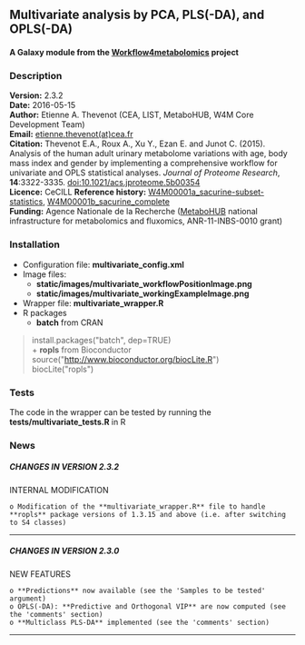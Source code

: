 ## Multivariate analysis by PCA, PLS(-DA), and OPLS(-DA)
#### A Galaxy module from the [Workflow4metabolomics](http://workflow4metabolomics.org) project

### Description

**Version:** 2.3.2  
**Date:** 2016-05-15  
**Author:** Etienne A. Thevenot (CEA, LIST, MetaboHUB, W4M Core Development Team)   
**Email:** [etienne.thevenot(at)cea.fr](mailto:etienne.thevenot@cea.fr)  
**Citation:** Thevenot E.A., Roux A., Xu Y., Ezan E. and Junot C. (2015). Analysis of the human adult urinary metabolome variations with age, body mass index and gender by implementing a comprehensive workflow for univariate and OPLS statistical analyses. *Journal of Proteome Research*, **14**:3322-3335. [doi:10.1021/acs.jproteome.5b00354](http://dx.doi.org/10.1021/acs.jproteome.5b00354)  
**Licence:** CeCILL
**Reference history:** [W4M00001a_sacurine-subset-statistics](http://galaxy.workflow4metabolomics.org/history/list_published), [W4M00001b_sacurine_complete](http://galaxy.workflow4metabolomics.org/history/list_published)     
**Funding:** Agence Nationale de la Recherche ([MetaboHUB](http://www.metabohub.fr/index.php?lang=en&Itemid=473) national infrastructure for metabolomics and fluxomics, ANR-11-INBS-0010 grant)

### Installation

* Configuration file: **multivariate_config.xml**
* Image files: 
    + **static/images/multivariate_workflowPositionImage.png**   
    + **static/images/multivariate_workingExampleImage.png**  
* Wrapper file: **multivariate_wrapper.R**  
* R packages  
    + **batch** from CRAN  
> install.packages("batch", dep=TRUE)  
    + **ropls** from Bioconductor  
> source("http://www.bioconductor.org/biocLite.R")  
> biocLite("ropls")      

### Tests

The code in the wrapper can be tested by running the **tests/multivariate_tests.R** in R  

### News

##### CHANGES IN VERSION 2.3.2

INTERNAL MODIFICATION  

    o Modification of the **multivariate_wrapper.R** file to handle **ropls** package versions of 1.3.15 and above (i.e. after switching to S4 classes)
    
***

##### CHANGES IN VERSION 2.3.0

NEW FEATURES  

    o **Predictions** now available (see the 'Samples to be tested' argument)  
    o OPLS(-DA): **Predictive and Orthogonal VIP** are now computed (see the 'comments' section)  
    o **Multiclass PLS-DA** implemented (see the 'comments' section)  
    
***
